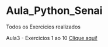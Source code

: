 # Aula_Python_Senai

Todos os Exercicios realizados

Aula3 - Exercicios 1 ao 10
<a href="https://github.com/emersonjr1/Aula_Python_Senai/tree/Aula3" target="blank">Clique aqui!<a>
